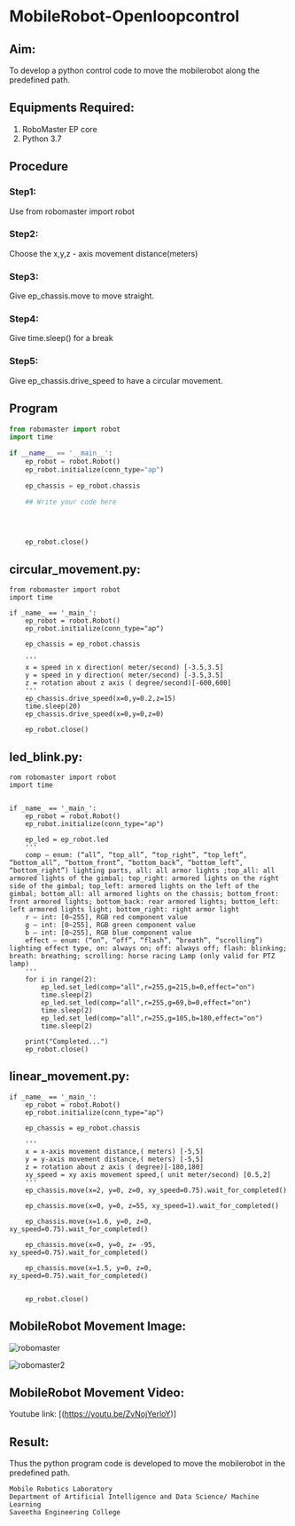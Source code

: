 # MobileRobot-Openloopcontrol
## Aim:

To develop a python control code to move the mobilerobot along the predefined path.

## Equipments Required:
1. RoboMaster EP core
2. Python 3.7

## Procedure

### Step1:
Use from robomaster import robot

### Step2: 
Choose the x,y,z - axis movement distance(meters)

### Step3: 
Give ep_chassis.move to move straight.

### Step4: 
Give time.sleep() for a break

### Step5:
Give ep_chassis.drive_speed to have a circular movement. 

## Program
```python
from robomaster import robot
import time

if __name__ == '__main__':
    ep_robot = robot.Robot()
    ep_robot.initialize(conn_type="ap")

    ep_chassis = ep_robot.chassis

    ## Write your code here



    
    ep_robot.close()
```
## circular_movement.py:
```
from robomaster import robot
import time

if _name_ == '_main_':
    ep_robot = robot.Robot()
    ep_robot.initialize(conn_type="ap")

    ep_chassis = ep_robot.chassis

    '''
    x = speed in x direction( meter/second) [-3.5,3.5]
    y = speed in y direction( meter/second) [-3.5,3.5]
    z = rotation about z axis ( degree/second)[-600,600]
    '''
    ep_chassis.drive_speed(x=0,y=0.2,z=15)
    time.sleep(20)
    ep_chassis.drive_speed(x=0,y=0,z=0)

    ep_robot.close()
```
## led_blink.py:
```
rom robomaster import robot
import time


if _name_ == '_main_':
    ep_robot = robot.Robot()
    ep_robot.initialize(conn_type="ap")

    ep_led = ep_robot.led
    '''
    comp – enum: (“all”, “top_all”, “top_right”, “top_left”, “bottom_all”, “bottom_front”, “bottom_back”, “bottom_left”, “bottom_right”) lighting parts, all: all armor lights ;top_all: all armored lights of the gimbal; top_right: armored lights on the right side of the gimbal; top_left: armored lights on the left of the gimbal; bottom_all: all armored lights on the chassis; bottom_front: front armored lights; bottom_back: rear armored lights; bottom_left: left armored lights light; bottom_right: right armor light
    r – int: [0~255], RGB red component value
    g – int: [0~255], RGB green component value
    b – int: [0~255], RGB blue component value
    effect – enum: (“on”, “off”, “flash”, “breath”, “scrolling”) lighting effect type, on: always on; off: always off; flash: blinking; breath: breathing; scrolling: horse racing Lamp (only valid for PTZ lamp)
    '''
    for i in range(2):
        ep_led.set_led(comp="all",r=255,g=215,b=0,effect="on")   
        time.sleep(2)
        ep_led.set_led(comp="all",r=255,g=69,b=0,effect="on")
        time.sleep(2)
        ep_led.set_led(comp="all",r=255,g=105,b=180,effect="on")
        time.sleep(2)        
    
    print("Completed...")
    ep_robot.close()
```
## linear_movement.py:
```
if _name_ == '_main_':
    ep_robot = robot.Robot()
    ep_robot.initialize(conn_type="ap")

    ep_chassis = ep_robot.chassis

    '''
    x = x-axis movement distance,( meters) [-5,5]
    y = y-axis movement distance,( meters) [-5,5]
    z = rotation about z axis ( degree)[-180,180]
    xy_speed = xy axis movement speed,( unit meter/second) [0.5,2]
    '''
    ep_chassis.move(x=2, y=0, z=0, xy_speed=0.75).wait_for_completed()

    ep_chassis.move(x=0, y=0, z=55, xy_speed=1).wait_for_completed()

    ep_chassis.move(x=1.6, y=0, z=0, xy_speed=0.75).wait_for_completed()

    ep_chassis.move(x=0, y=0, z= -95, xy_speed=0.75).wait_for_completed()

    ep_chassis.move(x=1.5, y=0, z=0, xy_speed=0.75).wait_for_completed()


    ep_robot.close()
```
## MobileRobot Movement Image:

![robomaster](https://github.com/Gchethankumar/mobilerobot-openloopcontrol/assets/118348224/c4618535-19b1-4212-aa5d-789a3a45a15d)

![robomaster2](https://github.com/Gchethankumar/mobilerobot-openloopcontrol/assets/118348224/b839a434-d3d6-4203-a35e-8a37b0f56d99)


## MobileRobot Movement Video:

Youtube link: [(https://youtu.be/ZvNojYerloY)]

## Result:
Thus the python program code is developed to move the mobilerobot in the predefined path.

```
Mobile Robotics Laboratory
Department of Artificial Intelligence and Data Science/ Machine Learning
Saveetha Engineering College
```
